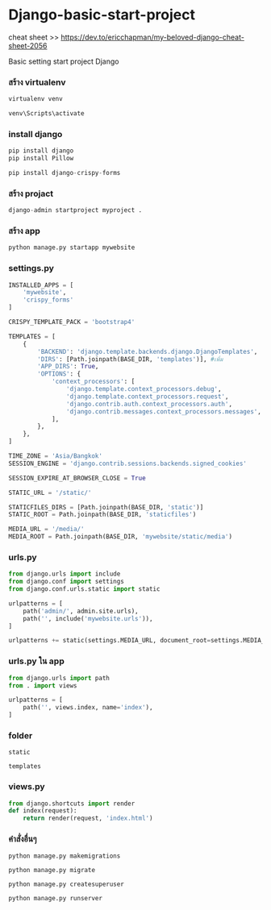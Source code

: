 # Django-basic-start-project


cheat sheet  >> https://dev.to/ericchapman/my-beloved-django-cheat-sheet-2056


Basic setting start project Django 
### สร้าง virtualenv
```python
virtualenv venv
```
```python
venv\Scripts\activate
```
### install django
```python
pip install django
pip install Pillow

pip install django-crispy-forms
```
### สร้าง projact
```python
django-admin startproject myproject .
```
### สร้าง app 
```python
python manage.py startapp mywebsite
```
### settings.py 
```python
INSTALLED_APPS = [
	'mywebsite',
	'crispy_forms'
]

CRISPY_TEMPLATE_PACK = 'bootstrap4'

TEMPLATES = [
    {
        'BACKEND': 'django.template.backends.django.DjangoTemplates',
        'DIRS': [Path.joinpath(BASE_DIR, 'templates')], #เพิ่ม
        'APP_DIRS': True,
        'OPTIONS': {
            'context_processors': [
                'django.template.context_processors.debug',
                'django.template.context_processors.request',
                'django.contrib.auth.context_processors.auth',
                'django.contrib.messages.context_processors.messages',
            ],
        },
    },
]

TIME_ZONE = 'Asia/Bangkok'
SESSION_ENGINE = 'django.contrib.sessions.backends.signed_cookies'

SESSION_EXPIRE_AT_BROWSER_CLOSE = True

STATIC_URL = '/static/'

STATICFILES_DIRS = [Path.joinpath(BASE_DIR, 'static')]
STATIC_ROOT = Path.joinpath(BASE_DIR, 'staticfiles')

MEDIA_URL = '/media/'
MEDIA_ROOT = Path.joinpath(BASE_DIR, 'mywebsite/static/media')
```
### urls.py 
```python
from django.urls import include
from django.conf import settings
from django.conf.urls.static import static

urlpatterns = [
    path('admin/', admin.site.urls),
    path('', include('mywebsite.urls')),
]

urlpatterns += static(settings.MEDIA_URL, document_root=settings.MEDIA_ROOT)
```
### urls.py ใน app
```python
from django.urls import path
from . import views

urlpatterns = [
    path('', views.index, name='index'),
]
```
### folder
`static`

`templates`
### views.py
```python
from django.shortcuts import render
def index(request):
    return render(request, 'index.html')
```
### คำสั่งอื่นๆ
`python manage.py makemigrations`

`python manage.py migrate`

`python manage.py createsuperuser`

`python manage.py runserver`
